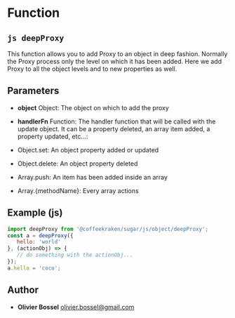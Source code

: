 
# Function


## ```js deepProxy ```


This function allows you to add Proxy to an object in deep fashion.
Normally the Proxy process only the level on which it has been added. Here we add Proxy to all the
object levels and to new properties as well.

## Parameters

- **object**  Object: The object on which to add the proxy

- **handlerFn**  Function: The handler function that will be called with the update object. It can be a property deleted, an array item added, a property updated, etc...:
- Object.set: An object property added or updated
- Object.delete: An object property deleted
- Array.push: An item has been added inside an array
- Array.{methodName}: Every array actions


## Example (js)

```js
import deepProxy from '@coffeekraken/sugar/js/object/deepProxy';
const a = deepProxy({
   hello: 'world'
}, (actionObj) => {
   // do something with the actionObj...
});
a.hello = 'coco';
```


## Author
- **Olivier Bossel** <a href="mailto:olivier.bossel@gmail.com">olivier.bossel@gmail.com</a> 



